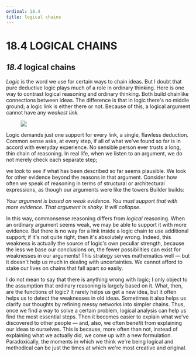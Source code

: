 ```yaml
---
ordinal: 18.4
title: logical chains
---
```


# 18.4 LOGICAL CHAINS 

<h2><em>18.4</em> logical chains</h2>
<p><em>Logic</em> is the word we use for certain ways to chain ideas. But I doubt that pure deductive logic plays much of a role in ordinary thinking. Here is one way to contrast logical reasoning and ordinary thinking. Both build chainlike connections between ideas. The difference is that in logic there's no middle ground; a logic link is either there or not. Because of this, a logical argument cannot have any <em>weakest link.</em></p>
<figure><img src="/images/ch18/18-6.png"/></figure>
<p>Logic demands just one support for every link, a single, flawless deduction. Common sense asks, at every step, if all of what we've found so far is in accord with everyday experience. No sensible person ever trusts a long, thin chain of reasoning. In real life, when we listen to an argument, we do not merely check each separate step;</p>
<p>we look to see if what has been described so far seems plausible. We look for other evidence beyond the reasons in that argument. Consider how often we speak of reasoning in terms of structural or architectural expressions, as though our arguments were like the towers Builder builds:</p>
<p><em>Your argument is based on weak evidence.</em> <em>You must support that with more evidence.</em> <em>That argument is shaky. It will collapse.</em></p>
<p>In this way, commonsense reasoning differs from <em>logical</em> reasoning. When an ordinary argument seems weak, we may be able to support it with more evidence. But there is no way for a link inside a logic chain to use additional support; if it's not quite right, then it's absolutely wrong. Indeed, this weakness is actually the source of logic's own peculiar strength, because the less we base our conclusions on, the fewer possibilities can exist for weaknesses in our arguments! This strategy serves mathematics well &mdash; but it doesn't help us much in dealing with uncertainties. We cannot afford to stake our lives on chains that fall apart so easily.</p>
<p>I do not mean to say that there is anything wrong with logic; I only object to the assumption that ordinary reasoning is largely based on it. What, then, are the functions of logic? It rarely helps us get a new idea, but it often helps us to detect the weaknesses in old ideas. Sometimes it also helps us clarify our thoughts by refining messy networks into simpler chains. Thus, once we find a way to solve a certain problem, logical analysis can help us find the most essential steps. Then it becomes easier to explain what we've discovered to other people &mdash; and, also, we often benefit from explaining our ideas to ourselves. This is because, more often than not, instead of explaining what we actually did, we come up with a new formulation. Paradoxically, the moments in which we think we're being logical and methodical can be just the times at which we're most creative and original.</p>
